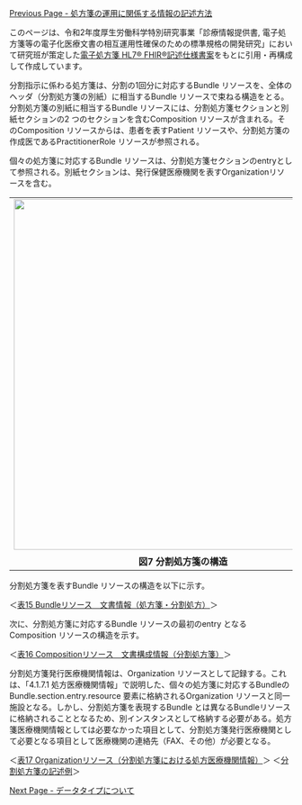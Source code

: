 [Previous Page - 処方箋の運用に関係する情報の記述方法](descriptionmethod.html)

このページは、令和2年度厚生労働科学特別研究事業「診療情報提供書, 電子処方箋等の電子化医療文書の相互運用性確保のための標準規格の開発研究」において研究班が策定した<a href="https://std.jpfhir.jp/wp-content/uploads/2021/04/ePresctiption20210329Rel.zip">電子処方箋 HL7® FHIR®記述仕様書案</a>をもとに引用・再構成して作成しています。  

分割指示に係わる処方箋は、分割の1回分に対応するBundle リソースを、全体のヘッダ（分割処方箋の別紙）に相当するBundle リソースで束ねる構造をとる。分割処方箋の別紙に相当するBundle リソースには、分割処方箋セクションと別紙セクションの2 つのセクションを含むComposition リソースが含まれる。そのComposition リソースからは、患者を表すPatient リソースや、分割処方箋の作成医であるPractitionerRole リソースが参照される。

個々の処方箋に対応するBundle リソースは、分割処方箋セクションのentryとして参照される。別紙セクションは、発行保健医療機関を表すOrganizationリソースを含む。

<table style="border: 0px none">
<tr><td  style="border: 0px none"><img src="figure7.png" width="602" height="623"></td></tr>
<tr><th style="border: 0px none; text-align: center">図7 分割処方箋の構造</th></tr>
</table>

分割処方箋を表すBundle リソースの構造を以下に示す。

＜[表15 Bundleリソース　文書情報（処方箋・分割処方）](https://trifolia-fhir.lantanagroup.com/igs/lantana_hapi_r4/jp-ePrescription/StructureDefinition-jp-ePrescription-Bundle2.html)＞

次に、分割処方箋に対応するBundle リソースの最初のentry となるComposition リソースの構造を示す。

＜[表16 Compositionリソース　文書構成情報（分割処方箋）](https://trifolia-fhir.lantanagroup.com/igs/lantana_hapi_r4/jp-ePrescription/StructureDefinition-jp-ePrescription-Composition2.html)＞

分割処方箋発行医療機関情報は、Organization リソースとして記録する。これは、「4.1.7.1 処方医療機関情報」で説明した、個々の処方箋に対応するBundleのBundle.section.entry.resource 要素に格納されるOrganization リソースと同一施設となる。しかし、分割処方箋を表現するBundle とは異なるBundleリソースに格納されることとなるため、別インスタンスとして格納する必要がある。処方箋医療機関情報としては必要なかった項目として、分割処方箋発行医療機関として必要となる項目として医療機関の連絡先（FAX、その他）が必要となる。

＜[表17 Organizationリソース（分割処方箋における処方医療機関情報）](https://trifolia-fhir.lantanagroup.com/igs/lantana_hapi_r4/jp-ePrescription/StructureDefinition-jp-ePrescription-Organization4.html)＞
＜[分割処方箋の記述例](https://trifolia-fhir.lantanagroup.com/igs/lantana_hapi_r4/jp-ePrescription/Bundle-jp-ePrescription-BundleSS.html)＞


[Next Page - データタイプについて](datatype.html)